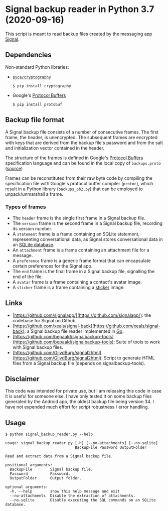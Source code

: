 # Signal backup reader in Python 3.7 (2020-09-16)

This script is meant to read backup files created by the messaging app [Signal](https://signal.org/).


## Dependencies

Non-standard Python libraries:

* [`pyca/cryptography`](https://cryptography.io/)
  ```
  $ pip install cryptography
  ```

* Google's [Protocol Buffers](https://developers.google.com/protocol-buffers)
  ```
  $ pip install protobuf
  ```


## Backup file format

A Signal backup file consists of a number of consecutive frames.
The first frame, the header, is unencrypted. The subsequent frames are encrypted with keys that are derived from the backup file's password and from the salt and initialization vector contained in the header.

The structure of the frames is defined in Google's [Protocol Buffers](https://developers.google.com/protocol-buffers)
specification language and can be found in the local copy of `backups.proto` ([source](https://github.com/signalapp/Signal-Android/blob/master/app/src/main/proto/Backups.proto))

Frames can be reconstituted from their raw byte code by compiling the specification file with Google's protocol buffer compiler (`protoc`), which result in a Python library (`backups_pb2.py`) that can be employed to unpack/unmarshall a frame.



### Types of frames

* The `header` frame is the single first frame in a Signal backup file.
* The `version` frame is the second frame in a Signal backup file, recording its version number.
* A `statement` frame is a frame containing an SQLite statement, representing conversational data, as Signal stores conversational data in an [SQLite database](https://en.wikipedia.org/wiki/SQLite).
* An `attachment` frame is a frame containing an attachment file for a message.
* A `preference` frame is a generic frame format that can encapsulate certain preferences for the Signal app.
* The `end` frame is the final frame in a Signal backup file, signalling the end of the file.
* A `avatar` frame is a frame containing a contact's avatar image.
* A `sticker` frame is a frame containing a [sticker](https://en.wikipedia.org/wiki/Sticker_(messaging)) image.


## Links

* [https://github.com/signalapp/](https://github.com/signalapp/): the codebase for Signal on Github.
* [https://github.com/xeals/signal-back](https://github.com/xeals/signal-back): a Signal backup file reader implemented in [Go](https://en.wikipedia.org/wiki/Go_(programming_language)). 
* [https://github.com/bepaald/signalbackup-tools](https://github.com/bepaald/signalbackup-tools): Suite of tools to work with Signal backup files.
* [https://github.com/GjjvdBurg/signal2html](https://github.com/GjjvdBurg/signal2html): Script to generate HTML files from a Signal backup file (depends on signalbackup-tools).

## Disclaimer

This code was intended for private use, but I am releasing this code in case it is useful for someone else. I have only tested it on some backup files generated by the Android app, the oldest backup file being version 34. I have not expended much effort for script robustness / error handling.

## Usage
```
$ python signal_backup_reader.py --help
```
```
usage: signal_backup_reader.py [-h] [--no-attachments] [--no-sqlite]
                               BackupFile Password OutputFolder

Read and extract data from a Signal backup file.

positional arguments:
  BackupFile        Signal backup file.
  Password          Password.
  OutputFolder      Output folder.

optional arguments:
  -h, --help        show this help message and exit
  --no-attachments  Disable the extraction of attachments.
  --no-sqlite       Disable executing the SQL commands on an SQLite database.
```